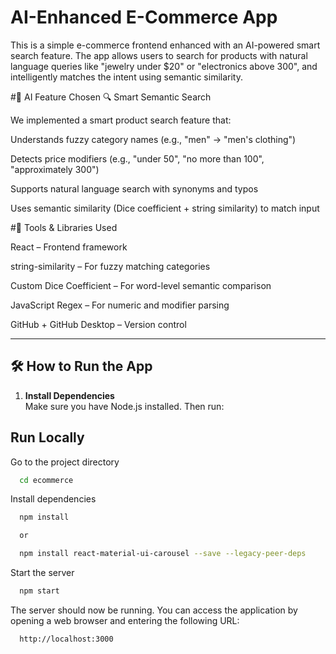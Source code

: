 # AI-Enhanced E-Commerce App

This is a simple e-commerce frontend enhanced with an AI-powered smart search feature. The app allows users to search for products with natural language queries like "jewelry under $20" or "electronics above 300", and intelligently matches the intent using semantic similarity.



#🤖 AI Feature Chosen
🔍 Smart Semantic Search

We implemented a smart product search feature that:

Understands fuzzy category names (e.g., "men" → "men's clothing")

Detects price modifiers (e.g., "under 50", "no more than 100", "approximately 300")

Supports natural language search with synonyms and typos

Uses semantic similarity (Dice coefficient + string similarity) to match input

#🧰 Tools & Libraries Used

React – Frontend framework

string-similarity – For fuzzy matching categories

Custom Dice Coefficient – For word-level semantic comparison

JavaScript Regex – For numeric and modifier parsing

GitHub + GitHub Desktop – Version control

---

## 🛠 How to Run the App

1. **Install Dependencies**  
   Make sure you have Node.js installed. Then run:
## Run Locally


Go to the project directory

```bash
  cd ecommerce
```

Install dependencies

```bash
  npm install

  or 

  npm install react-material-ui-carousel --save --legacy-peer-deps
```

Start the server

```bash
  npm start
```

The server should now be running. You can access the application by opening a web browser and entering the following URL:

```bash
  http://localhost:3000
```
